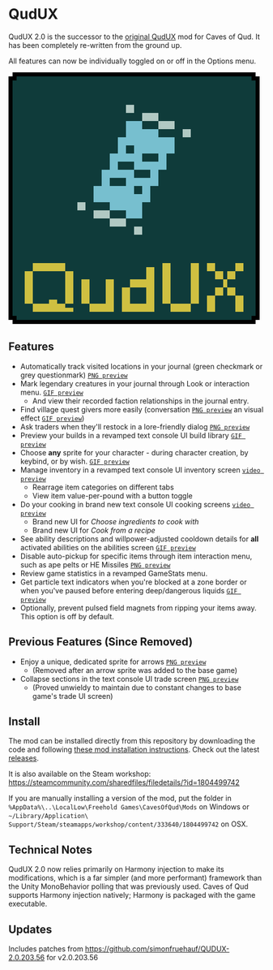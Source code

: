 # QudUX

QudUX 2.0 is the successor to the [original QudUX](https://github.com/egocarib/CavesOfQud-QudUX-v1) mod for Caves of Qud. It has been completely re-written from the ground up. 

All features can now be individually toggled on or off in the Options menu.

![cover image](QudUX_Cover.png)

Features
---------
- Automatically track visited locations in your journal (green checkmark or grey questionmark) [`PNG preview`](https://i.imgur.com/7EjlkMb.png)
- Mark legendary creatures in your journal through Look or interaction menu. [`GIF preview`](https://i.imgur.com/2VMiWLb.gif)
  - And view their recorded faction relationships in the journal entry.
- Find village quest givers more easily (conversation [`PNG preview`](https://i.imgur.com/BlUTRuY.png) an visual effect [`GIF preview`](https://i.imgur.com/5uez0p5.gif))
- Ask traders when they'll restock in a lore-friendly dialog [`PNG preview`](https://i.imgur.com/PVhW7Ks.png)
- Preview your builds in a revamped text console UI build library [`GIF preview`](https://i.imgur.com/rWVgJdo.gif)
- Choose **any** sprite for your character - during character creation, by keybind, or by wish. [`GIF preview`](https://i.imgur.com/Gkhl5BO.gif)
- Manage inventory in a revamped text console UI inventory screen [`video preview`](https://youtu.be/kmBPPIo_6Ig)
  - Rearrage item categories on different tabs
  - View item value-per-pound with a button toggle
- Do your cooking in brand new text console UI cooking screens [`video preview`](https://youtu.be/pYr_74r5_V4)
  - Brand new UI for *Choose ingredients to cook with*
  - Brand new UI for *Cook from a recipe*
- See ability descriptions and willpower-adjusted cooldown details for **all** activated abilities on the abilities screen [`GIF preview`](https://i.imgur.com/qdwLXIU.gif)
- Disable auto-pickup for specific items through item interaction menu, such as ape pelts or HE Missiles [`PNG preview`](https://i.imgur.com/eo9ZwF2.png)
- Review game statistics in a revamped GameStats menu.
- Get particle text indicators when you're blocked at a zone border or when you've paused before entering deep/dangerous liquids [`GIF preview`](https://i.imgur.com/7jHm9N7.gif)
- Optionally, prevent pulsed field magnets from ripping your items away. This option is off by default.

Previous Features (Since Removed)
---------------------------------
- Enjoy a unique, dedicated sprite for arrows [`PNG preview`](https://i.imgur.com/9XGyjFZ.png)
  - (Removed after an arrow sprite was added to the base game)
- Collapse sections in the text console UI trade screen [`PNG preview`](https://i.imgur.com/MPz3nHH.png)
  - (Proved unwieldy to maintain due to constant changes to base game's trade UI screen)

Install
-------
The mod can be installed directly from this repository by downloading the code and following [these mod installation instructions](https://wiki.cavesofqud.com/wiki/Modding:Installing_a_mod#Manual_Download). Check out the latest [releases](https://github.com/egocarib/CavesOfQud-QudUX-v2/releases).

It is also available on the Steam workshop: https://steamcommunity.com/sharedfiles/filedetails/?id=1804499742

If you are manually installing a version of the mod, put the folder in `%AppData%\..\LocalLow\Freehold Games\CavesOfQud\Mods` on Windows or `~/Library/Application\ Support/Steam/steamapps/workshop/content/333640/1804499742` on OSX.

Technical Notes
---------------
QudUX 2.0 now relies primarily on Harmony injection to make its modifications, which is a far simpler (and more performant) framework than the Unity MonoBehavior polling that was previously used. Caves of Qud supports Harmony injection natively; Harmony is packaged with the game executable.

Updates
-------
Includes patches from https://github.com/simonfruehauf/QUDUX-2.0.203.56 for v2.0.203.56
